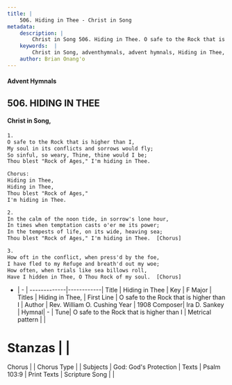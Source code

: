 ```yaml
---
title: |
    506. Hiding in Thee - Christ in Song
metadata:
    description: |
        Christ in Song 506. Hiding in Thee. O safe to the Rock that is higher than I, My soul in its conflicts and sorrows would fly; So sinful, so weary, Thine, thine would I be; Thou blest "Rock of Ages," I'm hiding in Thee. Chorus: Hiding in Thee, Hiding in Thee,  Thou blest "Rock of Ages," I'm hiding in Thee.
    keywords:  |
        Christ in Song, adventhymnals, advent hymnals, Hiding in Thee, O safe to the Rock that is higher than I. Hiding in Thee,
    author: Brian Onang'o
---
```


#### Advent Hymnals
## 506. HIDING IN THEE
####  Christ in Song,

```txt
1.
O safe to the Rock that is higher than I,
My soul in its conflicts and sorrows would fly;
So sinful, so weary, Thine, thine would I be;
Thou blest "Rock of Ages," I'm hiding in Thee.

Chorus:
Hiding in Thee,
Hiding in Thee, 
Thou blest "Rock of Ages,"
I'm hiding in Thee.

2.
In the calm of the noon tide, in sorrow's lone hour,
In times when temptation casts o'er me its power;
In the tempests of life, on its wide, heaving sea;
Thou blest "Rock of Ages," I'm hiding in Thee.  [Chorus]

3.
How oft in the conflict, when press'd by the foe,
I have fled to my Refuge and breath'd out my woe;
How often, when trials like sea billows roll,
Have I hidden in Thee, O Thou Rock of my soul.  [Chorus]

```

- |   -  |
-------------|------------|
Title | Hiding in Thee |
Key | F Major |
Titles | Hiding in Thee, |
First Line | O safe to the Rock that is higher than I |
Author | Rev. William O. Cushing
Year | 1908
Composer| Ira D. Sankey |
Hymnal|  - |
Tune| O safe to the Rock that is higher than I |
Metrical pattern | |
# Stanzas |  |
Chorus |  |
Chorus Type |  |
Subjects | God: God's Protection |
Texts | Psalm 103:9 |
Print Texts | 
Scripture Song |  |
    
